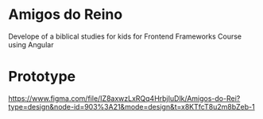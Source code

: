 # Amigos do Reino
Develope of a biblical studies for kids for Frontend Frameworks Course using Angular

# Prototype
https://www.figma.com/file/IZ8axwzLxRQq4HrbjIuDlk/Amigos-do-Rei?type=design&node-id=903%3A21&mode=design&t=x8KTfcT8u2m8bZeb-1
